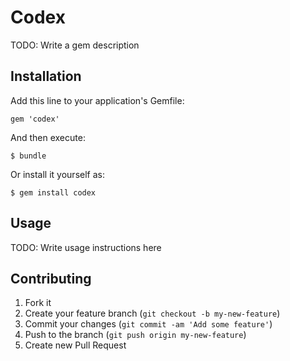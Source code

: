 # Codex

TODO: Write a gem description

## Installation

Add this line to your application's Gemfile:

    gem 'codex'

And then execute:

    $ bundle

Or install it yourself as:

    $ gem install codex

## Usage

TODO: Write usage instructions here

## Contributing

1. Fork it
2. Create your feature branch (`git checkout -b my-new-feature`)
3. Commit your changes (`git commit -am 'Add some feature'`)
4. Push to the branch (`git push origin my-new-feature`)
5. Create new Pull Request
